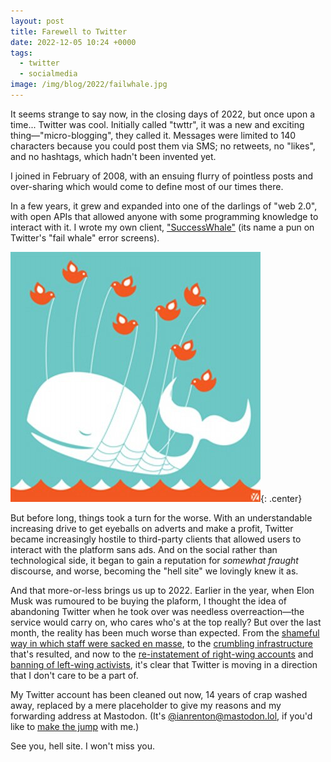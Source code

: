 ```yaml
---
layout: post
title: Farewell to Twitter
date: 2022-12-05 10:24 +0000
tags:
  - twitter
  - socialmedia
image: /img/blog/2022/failwhale.jpg
---
```


It seems strange to say now, in the closing days of 2022, but once upon a time... Twitter was cool. Initially called "twttr", it was a new and exciting thing&mdash;"micro-blogging", they called it. Messages were limited to 140 characters because you could post them via SMS; no retweets, no "likes", and no hashtags, which hadn't been invented yet.

I joined in February of 2008, with an ensuing flurry of pointless posts and over-sharing which would come to define most of our times there.

In a few years, it grew and expanded into one of the darlings of "web 2.0", with open APIs that allowed anyone with some programming knowledge to interact with it. I wrote my own client, ["SuccessWhale"](https://github.com/ianrenton/SuccessWhale/) (its name a pun on Twitter's "fail whale" error screens).

![A fail whale](/img/blog/2022/failwhale.jpg){: .center}

But before long, things took a turn for the worse. With an understandable increasing drive to get eyeballs on adverts and make a profit, Twitter became increasingly hostile to third-party clients that allowed users to interact with the platform sans ads. And on the social rather than technological side, it began to gain a reputation for *somewhat fraught* discourse, and worse, becoming the "hell site" we lovingly knew it as.

And that more-or-less brings us up to 2022. Earlier in the year, when Elon Musk was rumoured to be buying the plaform, I thought the idea of abandoning Twitter when he took over was needless overreaction&mdash;the service would carry on, who cares who's at the top really? But over the last month, the reality has been much worse than expected. From the [shameful way in which staff were sacked en masse](https://www.nytimes.com/2022/11/15/technology/elon-musk-twitter-fired-criticism.html), to the [crumbling infrastructure](https://www.technologyreview.com/2022/11/08/1062886/heres-how-a-twitter-engineer-says-it-will-break-in-the-coming-weeks/) that's resulted, and now to the [re-instatement of right-wing accounts](https://www.theguardian.com/politics/2022/oct/29/banned-british-far-right-figures-return-to-twitter-within-hours-of-takeover) and [banning of left-wing activists](https://www.businessinsider.com/left-wing-activists-banned-from-twitter-after-false-report-2022-11?r=US&IR=T), it's clear that Twitter is moving in a direction that I don't care to be a part of.

My Twitter account has been cleaned out now, 14 years of crap washed away, replaced by a mere placeholder to give my reasons and my forwarding address at Mastodon. (It's [@ianrenton@mastodon.lol](https://mastodon.lol/@ianrenton), if you'd like to [make the jump](https://www.cnet.com/tech/services-and-software/confused-by-twitter-replacement-mastodon-heres-how-to-get-started/) with me.)

See you, hell site. I won't miss you.

